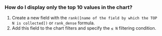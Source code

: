 ### How do I display only the top 10 values in the chart?

1. Create a new field with the `rank([name of the field by which the TOP N is collected])` or `rank_dense` formula.
1. Add this field to the chart filters and specify the `≤ N` filtering condition.

